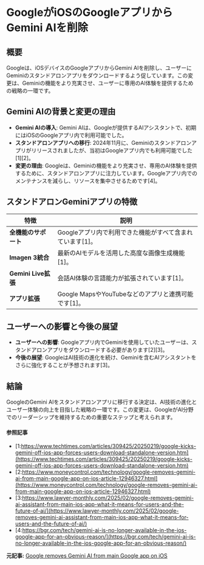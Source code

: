 # GoogleがiOSのGoogleアプリからGemini AIを削除
## 概要

Googleは、iOSデバイスのGoogleアプリからGemini AIを削除し、ユーザーにGeminiのスタンドアロンアプリをダウンロードするよう促しています。この変更は、Geminiの機能をより充実させ、ユーザーに専用のAI体験を提供するための戦略の一環です。

## Gemini AIの背景と変更の理由

- **Gemini AIの導入**: Gemini AIは、Googleが提供するAIアシスタントで、初期にはiOSのGoogleアプリ内で利用可能でした。
- **スタンドアロンアプリへの移行**: 2024年11月に、Geminiのスタンドアロンアプリがリリースされましたが、当初はGoogleアプリ内でも利用可能でした[1][2]。
- **変更の理由**: Googleは、Geminiの機能をより充実させ、専用のAI体験を提供するために、スタンドアロンアプリに注力しています。Googleアプリ内でのメンテナンスを減らし、リソースを集中させるためです[4]。

## スタンドアロンGeminiアプリの特徴

| 特徴 | 説明 |
| --- | --- |
| **全機能のサポート** | Googleアプリ内で利用できた機能がすべて含まれています[1]。 |
| **Imagen 3統合** | 最新のAIモデルを活用した高度な画像生成機能[1]。 |
| **Gemini Live拡張** | 会話AI体験の言語能力が拡張されています[1]。 |
| **アプリ拡張** | Google MapsやYouTubeなどのアプリと連携可能です[1]。 |

## ユーザーへの影響と今後の展望

- **ユーザーへの影響**: Googleアプリ内でGeminiを使用していたユーザーは、スタンドアロンアプリをダウンロードする必要があります[2][3]。
- **今後の展望**: GoogleはAI技術の進化を続け、Geminiを含むAIアシスタントをさらに強化することが予想されます[3]。

## 結論

GoogleのGemini AIをスタンドアロンアプリに移行する決定は、AI技術の進化とユーザー体験の向上を目指した戦略の一環です。この変更は、GoogleがAI分野でのリーダーシップを維持するための重要なステップと考えられます。

#### 参照記事
- [1:https://www.techtimes.com/articles/309425/20250219/google-kicks-gemini-off-ios-app-forces-users-download-standalone-version.htm](https://www.techtimes.com/articles/309425/20250219/google-kicks-gemini-off-ios-app-forces-users-download-standalone-version.htm)
- [2:https://www.moneycontrol.com/technology/google-removes-gemini-ai-from-main-google-app-on-ios-article-12946327.html](https://www.moneycontrol.com/technology/google-removes-gemini-ai-from-main-google-app-on-ios-article-12946327.html)
- [3:https://www.lawyer-monthly.com/2025/02/google-removes-gemini-ai-assistant-from-main-ios-app-what-it-means-for-users-and-the-future-of-ai/](https://www.lawyer-monthly.com/2025/02/google-removes-gemini-ai-assistant-from-main-ios-app-what-it-means-for-users-and-the-future-of-ai/)
- [4:https://bgr.com/tech/gemini-ai-is-no-longer-available-in-the-ios-google-app-for-an-obvious-reason/](https://bgr.com/tech/gemini-ai-is-no-longer-available-in-the-ios-google-app-for-an-obvious-reason/)


**元記事:** [Google removes Gemini AI from main Google app on iOS](https://www.moneycontrol.com/technology/google-removes-gemini-ai-from-main-google-app-on-ios-article-12946327.html)